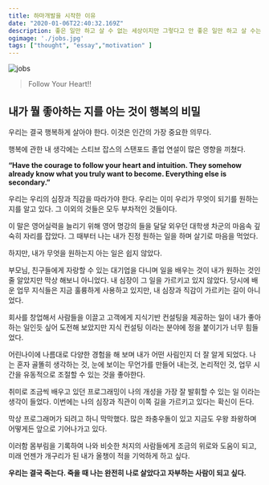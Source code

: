 ```yaml
---
title: 하마개발을 시작한 이유
date: "2020-01-06T22:40:32.169Z"
description: 좋은 일만 하고 살 수 없는 세상이지만 그렇다고 안 좋은 일만 하고 살 수는 없다.
ogimage: './jobs.jpg'
tags: ["thought", "essay","motivation" ]
---
```


![jobs](https://i.ytimg.com/vi/D1R-jKKp3NA/hqdefault.jpg)

> Follow Your Heart!! 

## 내가 뭘 좋아하는 지를 아는 것이 행복의 비밀

우리는 결국 행복하게 살아야 한다. 이것은 인간의 가장 중요한 의무다. 

행복에 관한 내 생각에는 스티브 잡스의 스탠포드 졸업 연설이 많은 영향을 끼쳤다.

**“Have the courage to follow your heart and intuition. 
They somehow already know what you truly want to become. 
Everything else is secondary.”** 

우리는 우리의 심장과 직감을 따라가야 한다. 우리는 이미 우리가 무엇이 되기를 원하는 지를 알고 있다. 그 이외의 것들은 모두 부차적인 것들이다.

이 말은 영어실력을 늘리기 위해 영어 명강의 들을 달달 외우던 대학생 차군의 마음속 깊숙히 자리를 잡았다. 그 때부터 나는 내가 진정 원하는 일을 하며 살기로 마음을 먹었다.

하지만, 내가 무엇을 원하는지 아는 일은 쉽지 않았다. 

부모님, 친구들에게 자랑할 수 있는 대기업을 다니며 일을 배우는 것이 내가 원하는 것인줄 알았지만 막상 해보니 아니었다. 내 심장이 그 일을 가르키고 있지 않았다. 당시에 배운 업무 지식들은 지금 훌륭하게 사용하고 있지만, 내 심장과 직감이 가르키는 길이 아니었다. 

회사를 창업해서 사람들을 이끌고 고객에게 지식기반 컨설팅을 제공하는 일이 내가 좋아하는 일인듯 싶어 도전해 보았지만 지식 컨설팅 이라는 분야에 정을 붙이기가 너무 힘들었다.

어린나이에 나름대로 다양한 경험을 해 보며 내가 어떤 사림인지 더 잘 알게 되었다. 나는 혼자 골똘히 생각하는 것, 눈에 보이는 무언가를 만들어 내는것, 논리적인 것, 업무 시간을 유동적으로 조절할 수 있는 것을 좋아한다.

취미로 조금씩 배우고 있던 프로그래밍이 나의 개성을 가장 잘 발휘할 수 있는 일 이라는 생각이 들었다. 이번에는 나의 심장과 직관이 이쪽 길을 가르키고 있다는 확신이 든다. 

막상 프로그래머가 되려고 하니 막막했다. 많은 좌충우돌이 있고 지금도 우왕 좌왕하며 어떻게든 앞으로 기어나가고 있다. 

이러함 몸부림을 기록하여 나와 비슷한 처지의 사람들에게 조금의 위로와 도움이 되고, 미래 언젠가 개구리가 된 내가 올챙이 적을 기억하게 하고 싶다.

**우리는 결국 죽는다. 죽을 때 나는 완전히 나로 살았다고 자부하는 사람이 되고 싶다.**





 
